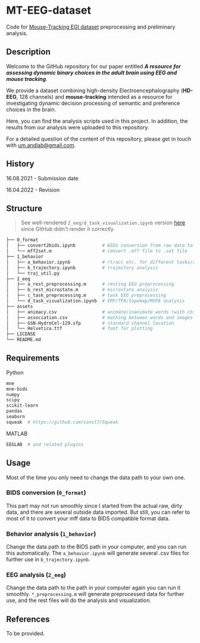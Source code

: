 # MT-EEG-dataset

Code for [Mouse-Tracking EGI dataset](https://openneuro.org/datasets/ds003766) preprocessing and preliminary analysis.

## Description

Welcome to the GitHub repository for our paper entitled ***A resource for assessing dynamic binary choices in the adult brain using EEG and mouse tracking***.

We provide a dataset combining high-density Electroencephalography (**HD-EEG**, 128 channels) and **mouse-tracking** intended as a resource for investigating dynamic decision processing of semantic and preference choices in the brain.

Here, you can find the analysis scripts used in this project. In addition, the results from our analysis were uploaded to this repository.

For a detailed question of the content of this repository, please get in touch with um.andlab@gmail.com.

## History

16.08.2021 - Submission date

16.04.2022 - Revision

## Structure

> See well-rendered `2_eeg/d_task_visualization.ipynb` version [here](https://nbviewer.org/github/andlab-um/MT-EEG-dataset/blob/main/2_eeg/d_task_visualization.ipynb) since GitHub didn't render it correctly.

```bash
├── 0_format
│   ├── convert2bids.ipynb          # BIDS conversion from raw data to BIDS
│   └── mff2set.m                   # convert .mff file to .set file
├── 1_behavior
│   ├── a_behavior.ipynb            # rt/acc etc. for different tasks/conditions
│   ├── b_trajectory.ipynb          # trajectory analysis
│   └── traj_util.py
├── 2_eeg
│   ├── a_rest_preprocessing.m      # resting EEG preprocessing
│   ├── b_rest_microstate.m         # microstate analysis
│   ├── c_task_preprocessing.m      # task EEG preprocessing
│   └── d_task_visualization.ipynb  # ERP/TFR/topomap/MVPA analysis
├── assets
│   ├── animacy.csv                 # animate/inanimate words (with chinese and corresponding english version)
│   ├── association.csv             # mathing between words and images
│   ├── GSN-HydroCel-129.sfp        # standard channel location
│   └── Helvetica.ttf               # font for plotting
├── LICENSE
└── README.md
```

## Requirements

Python

```bash
mne
mne-bids
numpy
scipy
scikit-learn
pandas
seaborn
squeak  # https://github.com/const7/Squeak
```

MATLAB

```bash
EEGLAB  # and related plugins
```

## Usage

Most of the time you only need to change the data path to your own one.

### BIDS conversion (`0_format`)

This part may not run smoothly since I started from the actual raw, dirty data, and there are several outside data imported. But still, you can refer to most of it to convert your mff data to BIDS compatible format data.

### Behavior analysis (`1_behavior`)

Change the data path to the BIDS path in your computer, and you can run this automatically. The `a_behavior.ipynb` will generate several .csv files for further use in `b_trajectory.ipynb`.

### EEG analysis (`2_eeg`)

Change the data path to the path in your computer again you can run it smoothly. `*_preprocessing.m` will generate preprocessed data for further use, and the rest files will do the analysis and visualization.

## References

To be provided.

